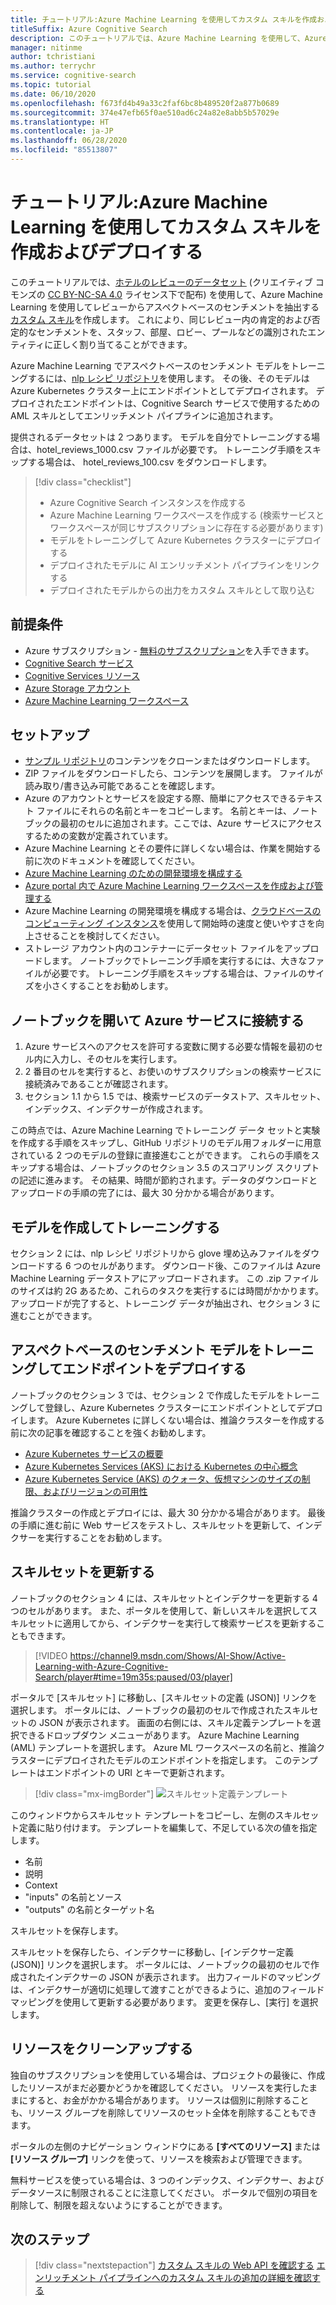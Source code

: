 ```yaml
---
title: チュートリアル:Azure Machine Learning を使用してカスタム スキルを作成およびデプロイする
titleSuffix: Azure Cognitive Search
description: このチュートリアルでは、Azure Machine Learning を使用して、Azure Cognitive Search の AI エンリッチメント パイプラインのカスタム スキルを作成してデプロイする方法について説明します。
manager: nitinme
author: tchristiani
ms.author: terrychr
ms.service: cognitive-search
ms.topic: tutorial
ms.date: 06/10/2020
ms.openlocfilehash: f673fd4b49a33c2faf6bc8b489520f2a877b0689
ms.sourcegitcommit: 374e47efb65f0ae510ad6c24a82e8abb5b57029e
ms.translationtype: HT
ms.contentlocale: ja-JP
ms.lasthandoff: 06/28/2020
ms.locfileid: "85513807"
---
```

# <a name="tutorial-build-and-deploy-a-custom-skill-with-azure-machine-learning"></a>チュートリアル:Azure Machine Learning を使用してカスタム スキルを作成およびデプロイする 

このチュートリアルでは、[ホテルのレビューのデータセット](https://www.kaggle.com/datafiniti/hotel-reviews) (クリエイティブ コモンズの [CC BY-NC-SA 4.0](https://creativecommons.org/licenses/by-nc-sa/4.0/legalcode.txt) ライセンス下で配布) を使用して、Azure Machine Learning を使用してレビューからアスペクトベースのセンチメントを抽出する[カスタム スキル](https://docs.microsoft.com/azure/search/cognitive-search-aml-skill)を作成します。 これにより、同じレビュー内の肯定的および否定的なセンチメントを、スタッフ、部屋、ロビー、プールなどの識別されたエンティティに正しく割り当てることができます。

Azure Machine Learning でアスペクトベースのセンチメント モデルをトレーニングするには、[nlp レシピ リポジトリ](https://github.com/microsoft/nlp-recipes/tree/master/examples/sentiment_analysis/absa)を使用します。 その後、そのモデルは Azure Kubernetes クラスター上にエンドポイントとしてデプロイされます。 デプロイされたエンドポイントは、Cognitive Search サービスで使用するための AML スキルとしてエンリッチメント パイプラインに追加されます。

提供されるデータセットは 2 つあります。 モデルを自分でトレーニングする場合は、hotel_reviews_1000.csv ファイルが必要です。 トレーニング手順をスキップする場合は、 hotel_reviews_100.csv をダウンロードします。

> [!div class="checklist"]
> * Azure Cognitive Search インスタンスを作成する
> * Azure Machine Learning ワークスペースを作成する (検索サービスとワークスペースが同じサブスクリプションに存在する必要があります)
> * モデルをトレーニングして Azure Kubernetes クラスターにデプロイする
> * デプロイされたモデルに AI エンリッチメント パイプラインをリンクする
> * デプロイされたモデルからの出力をカスタム スキルとして取り込む

## <a name="prerequisites"></a>前提条件

* Azure サブスクリプション - [無料のサブスクリプション](https://azure.microsoft.com/free/?WT.mc_id=A261C142F)を入手できます。
* [Cognitive Search サービス](https://docs.microsoft.com/azure/search/search-get-started-arm)
* [Cognitive Services リソース](https://docs.microsoft.com/azure/cognitive-services/cognitive-services-apis-create-account?tabs=multiservice%2Cwindows)
* [Azure Storage アカウント](https://docs.microsoft.com/azure/storage/common/storage-account-create?toc=%2Fazure%2Fstorage%2Fblobs%2Ftoc.json&tabs=azure-portal)
* [Azure Machine Learning ワークスペース](https://docs.microsoft.com/azure/machine-learning/how-to-manage-workspace)

## <a name="setup"></a>セットアップ

* [サンプル リポジトリ](https://github.com/Azure-Samples/azure-search-python-samples/tree/master/AzureML-Custom-Skill)のコンテンツをクローンまたはダウンロードします。
* ZIP ファイルをダウンロードしたら、コンテンツを展開します。 ファイルが読み取り/書き込み可能であることを確認します。
* Azure のアカウントとサービスを設定する際、簡単にアクセスできるテキスト ファイルにそれらの名前とキーをコピーします。 名前とキーは、ノートブックの最初のセルに追加されます。ここでは、Azure サービスにアクセスするための変数が定義されています。
* Azure Machine Learning とその要件に詳しくない場合は、作業を開始する前に次のドキュメントを確認してください。
 * [Azure Machine Learning のための開発環境を構成する](https://docs.microsoft.com/azure/machine-learning/how-to-configure-environment)
 * [Azure portal 内で Azure Machine Learning ワークスペースを作成および管理する](https://docs.microsoft.com/azure/machine-learning/how-to-manage-workspace)
 * Azure Machine Learning の開発環境を構成する場合は、[クラウドベースのコンピューティング インスタンス](https://docs.microsoft.com/azure/machine-learning/how-to-configure-environment#compute-instance)を使用して開始時の速度と使いやすさを向上させることを検討してください。
* ストレージ アカウント内のコンテナーにデータセット ファイルをアップロードします。 ノートブックでトレーニング手順を実行するには、大きなファイルが必要です。 トレーニング手順をスキップする場合は、ファイルのサイズを小さくすることをお勧めします。

## <a name="open-notebook-and-connect-to-azure-services"></a>ノートブックを開いて Azure サービスに接続する

1. Azure サービスへのアクセスを許可する変数に関する必要な情報を最初のセル内に入力し、そのセルを実行します。
1. 2 番目のセルを実行すると、お使いのサブスクリプションの検索サービスに接続済みであることが確認されます。
1. セクション 1.1 から 1.5 では、検索サービスのデータストア、スキルセット、インデックス、インデクサーが作成されます。

この時点では、Azure Machine Learning でトレーニング データ セットと実験を作成する手順をスキップし、GitHub リポジトリのモデル用フォルダーに用意されている 2 つのモデルの登録に直接進むことができます。 これらの手順をスキップする場合は、ノートブックのセクション 3.5 のスコアリング スクリプトの記述に進みます。 その結果、時間が節約されます。データのダウンロードとアップロードの手順の完了には、最大 30 分かかる場合があります。

## <a name="creating-and-training-the-models"></a>モデルを作成してトレーニングする

セクション 2 には、nlp レシピ リポジトリから glove 埋め込みファイルをダウンロードする 6 つのセルがあります。 ダウンロード後、このファイルは Azure Machine Learning データストアにアップロードされます。 この .zip ファイルのサイズは約 2G あるため、これらのタスクを実行するには時間がかかります。 アップロードが完了すると、トレーニング データが抽出され、セクション 3 に進むことができます。

## <a name="train-the-aspect-based-sentiment-model-and-deploy-your-endpoint"></a>アスペクトベースのセンチメント モデルをトレーニングしてエンドポイントをデプロイする

ノートブックのセクション 3 では、セクション 2 で作成したモデルをトレーニングして登録し、Azure Kubernetes クラスターにエンドポイントとしてデプロイします。 Azure Kubernetes に詳しくない場合は、推論クラスターを作成する前に次の記事を確認することを強くお勧めします。

* [Azure Kubernetes サービスの概要](https://docs.microsoft.com/azure/aks/intro-kubernetes)
* [Azure Kubernetes Services (AKS) における Kubernetes の中心概念](https://docs.microsoft.com/azure/aks/concepts-clusters-workloads)
* [Azure Kubernetes Service (AKS) のクォータ、仮想マシンのサイズの制限、およびリージョンの可用性](https://docs.microsoft.com/azure/aks/quotas-skus-regions)

推論クラスターの作成とデプロイには、最大 30 分かかる場合があります。 最後の手順に進む前に Web サービスをテストし、スキルセットを更新して、インデクサーを実行することをお勧めします。

## <a name="update-the-skillset"></a>スキルセットを更新する

ノートブックのセクション 4 には、スキルセットとインデクサーを更新する 4 つのセルがあります。 また、ポータルを使用して、新しいスキルを選択してスキルセットに適用してから、インデクサーを実行して検索サービスを更新することもできます。

> [!VIDEO https://channel9.msdn.com/Shows/AI-Show/Active-Learning-with-Azure-Cognitive-Search/player#time=19m35s:paused/03/player]

ポータルで [スキルセット] に移動し、[スキルセットの定義 (JSON)] リンクを選択します。 ポータルには、ノートブックの最初のセルで作成されたスキルセットの JSON が表示されます。 画面の右側には、スキル定義テンプレートを選択できるドロップダウン メニューがあります。 Azure Machine Learning (AML) テンプレートを選択します。 Azure ML ワークスペースの名前と、推論クラスターにデプロイされたモデルのエンドポイントを指定します。 このテンプレートはエンドポイントの URI とキーで更新されます。

> [!div class="mx-imgBorder"]
> ![スキルセット定義テンプレート](media/cognitive-search-aml-skill/portal-aml-skillset-definition.png)

このウィンドウからスキルセット テンプレートをコピーし、左側のスキルセット定義に貼り付けます。 テンプレートを編集して、不足している次の値を指定します。

* 名前
* 説明
* Context
* "inputs" の名前とソース
* "outputs" の名前とターゲット名

スキルセットを保存します。

スキルセットを保存したら、インデクサーに移動し、[インデクサー定義 (JSON)] リンクを選択します。 ポータルには、ノートブックの最初のセルで作成されたインデクサーの JSON が表示されます。 出力フィールドのマッピングは、インデクサーが適切に処理して渡すことができるように、追加のフィールド マッピングを使用して更新する必要があります。 変更を保存し、[実行] を選択します。 

## <a name="clean-up-resources"></a>リソースをクリーンアップする

独自のサブスクリプションを使用している場合は、プロジェクトの最後に、作成したリソースがまだ必要かどうかを確認してください。 リソースを実行したままにすると、お金がかかる場合があります。 リソースは個別に削除することも、リソース グループを削除してリソースのセット全体を削除することもできます。

ポータルの左側のナビゲーション ウィンドウにある **[すべてのリソース]** または **[リソース グループ]** リンクを使って、リソースを検索および管理できます。

無料サービスを使っている場合は、3 つのインデックス、インデクサー、およびデータソースに制限されることに注意してください。 ポータルで個別の項目を削除して、制限を超えないようにすることができます。

## <a name="next-steps"></a>次のステップ

> [!div class="nextstepaction"]
> [カスタム スキルの Web API を確認する](https://docs.microsoft.com/azure/search/cognitive-search-custom-skill-web-api)
> [エンリッチメント パイプラインへのカスタム スキルの追加の詳細を確認する](https://docs.microsoft.com/azure/search/cognitive-search-custom-skill-interface)